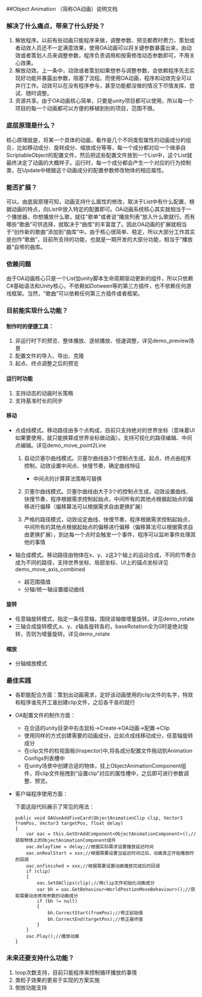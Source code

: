 ##Object Animation （简称OA动画）说明文档

### 解决了什么痛点，带来了什么好处？

1. 解放程序。以前有些动画只能程序来做，调整参数、预览都费时费力，策划或者动效人员还不一定满意效果，使用OA动画可以将关键参数暴露出来，由动效或者策划人员来调整参数，程序负责调用和按需修改动态参数即可，不用关心效果。
2. 解放动效。上一条中，动效或者策划如果想参与调整参数，会依赖程序先去实现好功能并暴露出参数，阻塞了流程。而使用OA动画，程序和动效完全可以并行工作。动效可以在没有程序参与，甚至功能都没做的情况下尽情发挥、尝试、随时调整。
3.  资源共享。由于OA动画核心简单，只要是unity项目都可以使用，所以每一个项目的每一个动画都可以方便的移植到别的项目，范围不限。

### 底层原理是什么？

核心原理就是，将某一个具体的动画，看作是几个不同类型属性的动画成分的组合，比如移动成分、旋转成分、缩放成分等等，每一个成分都对应一个继承自ScriptableObject的配置文件，然后把这些配置文件放到一个List中，这个List就最终决定了动画的大概样子。运行时，每一个成分都会产生一个对应的行为控制类，在Update中根据这个动画成分的配置参数修改物体的相应属性。

### 能否扩展？

可以。由底层原理可知，动画支持什么属性的修改，取决于List中有什么配置，根据动画的特点，向List中放入特定的配置即可。OA动画系统核心其实就相当于一个播放器，你想播放什么歌，就往“歌单”或者说“播放列表”放入什么歌就行。而有哪些“歌曲”可供选择，就取决于“曲库”的丰富度了。因此OA动画的扩展就相当于“创作新的歌曲”添加到“曲库”中。由于核心很简单、稳定，所以大部分工作其实是创作“歌曲”，目前所支持的功能，也就是一期开发的大部分功能，相当于“播放器”自带的曲库。


### 依赖问题

由于OA动画核心只是一个List加unity脚本生命周期驱动更新的组件，所以只依赖C#基础语法和Unity核心，不依赖如Dotween等的第三方插件，也不依赖任何游戏框架。当然，“歌曲”可以依赖任何第三方插件或者框架。

### 目前能实现什么功能？

#### 制作时的便捷工具：
1. 非运行时下的预览、整体播放、逐帧播放、倍速调整，详见demo_preview场景
2. 配置文件的导入、导出、克隆
3.  起点、终点调整之后的预览

#### 运行时功能
1.  支持动态的动画时长策略
2. 支持基准时长的同步
 
#### 移动
-  点成线模式。移动路径由多个点构成，目前只支持绝对的世界坐标（意味着UI如果要使用，就只能换算成世界坐标做动画）。支持可视化的路径编辑、中间点编辑。详见demo_move_point2Line
    1. 自动贝塞尔曲线模式。贝塞尔曲线由3个控制点生成，起点、终点由程序控制，动效设置中间点、快慢节奏，确定曲线特征
    
          + 中间点的计算算法策略可替换

    2. 贝塞尔曲线模式。贝塞尔曲线由大于3个的控制点生成，动效设置曲线、快慢节奏，程序根据需求控制起始点，中间所有的其他点根据起始点的偏移进行偏移（偏移算法可以根据需求自由更换扩展）
    3. 严格的路径模式，动效设定曲线、快慢节奏，程序根据需求控制起始点，中间所有的其他点根据起始点的偏移进行偏移（偏移算法可以根据需求自由更换扩展），到达每一个点时会触发一个事件，程序可以监听事件处理其他的事情
   
- 轴合成模式。移动路径由物体在x、y、z这3个轴上的运动合成，不同的节奏合成为不同的路径，支持世界坐标、局部坐标、UI上的锚点坐标详见demo_move_axis_combined
	- 超范围插值
	- 分轴/统一轴设置缓动曲线

#### 旋转
- 任意轴旋转模式，指定一条任意轴，围绕该轴做增量旋转。详见demo_rotate
- 三轴合成旋转模式,x、y、z轴各旋转各的，baseRotation全为0时是绝对旋转，否则为增量旋转。详见demo_rotate

#### 缩放
- 分轴缩放模式

### 最佳实践
- 各职能配合方面：策划出动画需求，定好该动画使用的clip文件的名字，特效和程序谁先开工谁创建clip文件，之后各干各的就行
- OA配置文件的制作方面：
    - 在合适的unity目录中右击鼠标->Create->OA动画->配置->Clip
    - 使用同样的方式创建需要的动画成分，比如点成线移动成分，任意轴旋转成分
    - 在clip文件的检视面板(Inspector)中,将各成分配置文件拖动到Animation Configs列表槽中
    - 在unity场景中创建合适的物体，挂上ObjectAnimationComponent组件，将clip文件拖拽到“设置clip”对应的属性槽中，之后即可进行参数调整、预览。
- 客户端程序使用方面：
	
	下面这段代码展示了常见的用法：
	
	```
    public void OAUseAddFiveCard(ObjectAnimationClip clip, Vector3 fromPos, Vector3 targetPos, float delay)
    {
        var oac = this.GetOrAddComponent<ObjectAnimationComponent>();//获取物体上的ObjectAnimationComponent组件
        oac.delayTime = delay;//根据实际需求设置播放延迟时间
        oac.onRealStart = xxx;//根据需要设置当延迟时间过后，动画真正开始播放时的回调
        oac.onfinished = xxx;//根据需要设置动画播放完成后的回调
        if (clip)
        {
            oac.SetOAClips(clip);//用clip文件初始化动画成分
            var bh = oac.GetBehaviour<WorldPostionMoveBehaviour>();//获取需要动态修改参数的动画成分
            if (bh != null)
            {
                bh.CorrectStart(fromPos);//修正起始值
                bh.CorrectEnd(targetPos);//修正最终值
            }            
        }
        oac.Play();//播放动画
    }
	```

###  未来还要支持什么功能？

1. loop次数支持，目前只能程序来控制循环播放的事情
2. 类粒子效果的更易于实现的方案实施
3. 倒放功能支持
